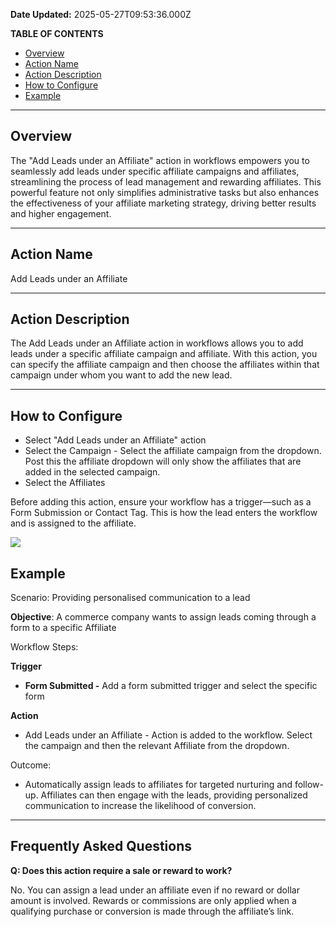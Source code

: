 **Date Updated:** 2025-05-27T09:53:36.000Z

**TABLE OF CONTENTS**

* [Overview](#Overview)
* [Action Name](#Action-Name)
* [Action Description](#Action-Description)
* [How to Configure](#How-to-Configure)
* [Example](#Example)

---

## Overview

  
The "Add Leads under an Affiliate" action in workflows empowers you to seamlessly add leads under specific affiliate campaigns and affiliates, streamlining the process of lead management and rewarding affiliates. This powerful feature not only simplifies administrative tasks but also enhances the effectiveness of your affiliate marketing strategy, driving better results and higher engagement.

---

## Action Name

  
Add Leads under an Affiliate

---

## Action Description

The Add Leads under an Affiliate action in workflows allows you to add leads under a specific affiliate campaign and affiliate. With this action, you can specify the affiliate campaign and then choose the affiliates within that campaign under whom you want to add the new lead.

---

## How to Configure

* Select "Add Leads under an Affiliate" action
* Select the Campaign - Select the affiliate campaign from the dropdown. Post this the affiliate dropdown will only show the affiliates that are added in the selected campaign.
* Select the Affiliates

  
Before adding this action, ensure your workflow has a trigger—such as a Form Submission or Contact Tag. This is how the lead enters the workflow and is assigned to the affiliate.
  
  
![](https://s3.amazonaws.com/cdn.freshdesk.com/data/helpdesk/attachments/production/155032738804/original/0p3fbHHJ-WrcBWDOq8yXgVYC1tOKhdWeHQ.jpeg?1726134538)

  
## Example

  
Scenario: Providing personalised communication to a lead

  
**Objective**: A commerce company wants to assign leads coming through a form to a specific Affiliate

  
Workflow Steps:

**Trigger**

* **Form Submitted -** Add a form submitted trigger and select the specific form

**Action**

* Add Leads under an Affiliate - Action is added to the workflow. Select the campaign and then the relevant Affiliate from the dropdown.

Outcome:

* Automatically assign leads to affiliates for targeted nurturing and follow-up. Affiliates can then engage with the leads, providing personalized communication to increase the likelihood of conversion.

---

## **Frequently Asked Questions**

  
**Q: Does this action require a sale or reward to work?**

No. You can assign a lead under an affiliate even if no reward or dollar amount is involved. Rewards or commissions are only applied when a qualifying purchase or conversion is made through the affiliate’s link.